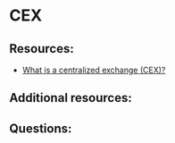 # CEX

## Resources:
* [What is a centralized exchange (CEX)?](https://www.okx.com/learn/what-is-centralized-exchange)

## Additional resources:

## Questions:
